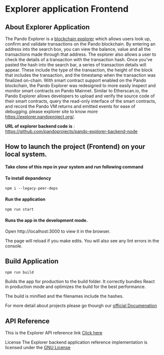 
# Explorer application Frontend

## About Explorer Application

The Pando Explorer is a [blockchain explorer](https://explorer.pandoproject.org/) which allows users look up, confirm and validate transactions on the Pando blockchain. By entering an address into the search box, you can view the balance, value and all the transactions made through that address.
The explorer also allows a user to check the details of a transaction with the transaction hash. Once you’ve pasted the hash into the search bar, a series of transaction details will appear. These include the type of the transaction, the height of the block that includes the transaction, and the timestamp when the transaction was finalized on-chain.
With smart contract support enabled on the Pando blockchain, the Pando Explorer was redesigned to more easily inspect and monitor smart contracts on Pando Mainnet. Similar to Etherscan.io, the Pando Explorer allows developers to upload and verify the source code of their smart contracts, query the read-only interface of the smart contracts, and record the Pando VM returns and emitted events for ease of debugging. please explorer site to know more https://explorer.pandoproject.org/.


**URL of explorer backend code is** : https://github.com/pandoprojects/pando-explorer-backend-node

## How to launch the project (Frontend) on your local system.

#### Take clone of this repo in your system and run following command

#### To install depandency 

```
npm i --legacy-peer-deps
```

#### Run the application

```
npm run start
```

#### Runs the app in the development mode.

Open http://localhost:3000 to view it in the browser.

The page will reload if you make edits.
You will also see any lint errors in the console.

## Build Application

```
npm run build
```

Builds the app for production to the build folder.
It correctly bundles React in production mode and optimizes the build for the best performance.

The build is minified and the filenames include the hashes.

For more detail about projects please go thourgh our [official Documenation](https://docs.pandoproject.org/)

## API Reference
This is the Explorer API reference link [Click here](https://chainapi.pandoproject.org/#b8aa0cf5-dd39-4cd3-985d-615d8ff1de49)

License
The Explorer backend application reference implementation is licensed under the [GNU License](https://github.com/pandoprojects/pando-explorer-frontend/blob/main/LICENSE)